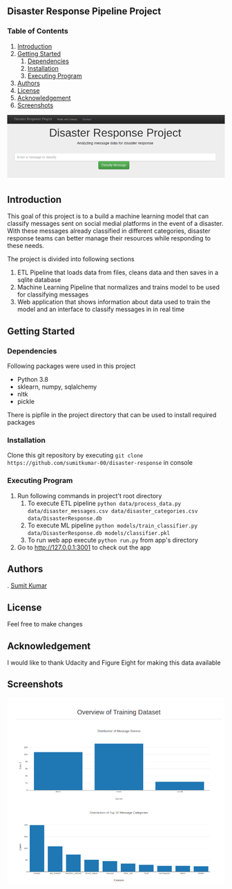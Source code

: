 ## Disaster Response Pipeline Project

### Table of Contents
1. [Introduction](#Installation)
2. [Getting Started](#GetStarted)
    1. [Dependencies](#Dependencies)
    2. [Installation](#Installation)
    3. [Executing Program](#Execution)
3. [Authors](#Authors)
4. [License](#License)
5. [Acknowledgement](#Acknowledgement)
6. [Screenshots](#Screenshots)


![Header](static/images/classify_message.png)
## Introduction <a name='Installation'></a>
This goal of this project is to a build a machine learning model that can classify messages
sent on social medial platforms in the event of a disaster. With these messages already classified 
in different categories, disaster response teams can better manage their resources while responding
to these needs.

The project is divided into following sections
1. ETL Pipeline that loads data from files, cleans data and then saves in a sqlite database
2. Machine Learning Pipeline that normalizes and trains model to be used for classifying messages
3. Web application that shows information about data used to train the model and an interface to 
classify messages in in real time
## Getting Started <a name='GetStarted'></a>
### Dependencies <a name='Dependencies'></a>
Following packages were used in this project
* Python 3.8
* sklearn, numpy, sqlalchemy
* nltk
* pickle

There is pipfile in the project directory that can be used to install required packages

### Installation <a name='Installation'></a>
Clone this git repository by executing `git clone https://github.com/sumitkumar-00/disaster-response` in console
### Executing Program <a name='Execution'></a>
1. Run following commands in project't root directory
   1. To execute ETL pipeline `python data/process_data.py data/disaster_messages.csv data/disaster_categories.csv data/DisasterResponse.db`
   2. To execute ML pipeline `python models/train_classifier.py data/DisasterResponse.db models/classifier.pkl`
   3. To run web app execute `python run.py` from app's directory
2. Go to http://127.0.0.1:3001 to check out the app 
## Authors <a name='Authors'></a>
. [Sumit Kumar](https://github.com/sumitkumar-00)
## License <a name='License'></a>
Feel free to make changes
## Acknowledgement <a name='Acknowledgement'></a>
I would like to thank Udacity and Figure Eight for making this data available
## Screenshots <a name='Screenshots'></a>         
![charts](static/images/charts.png)